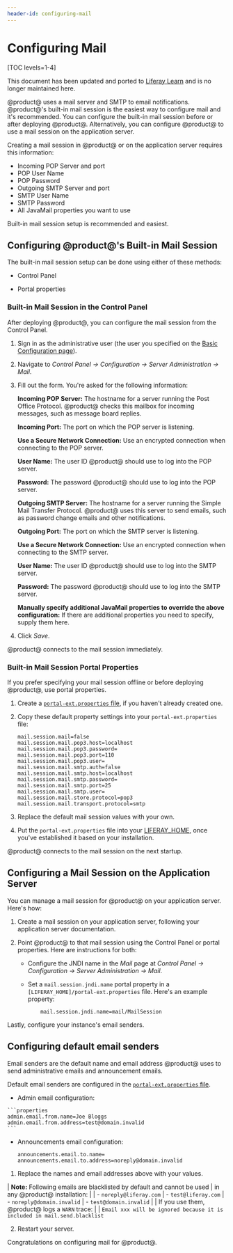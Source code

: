 ```yaml
---
header-id: configuring-mail
---
```


# Configuring Mail

[TOC levels=1-4]

<aside class="alert alert-info">
  <span class="wysiwyg-color-blue120">This document has been updated and ported to <a href="https://learn.liferay.com/dxp-7.x/en/installation-and-upgrades/setting-up-liferay-dxp/configuring-mail/connecting-to-a-mail-server.html">Liferay Learn</a> and is no longer maintained here.</span>
</aside>

@product@ uses a mail server and SMTP to email notifications. @product@'s
built-in mail session is the easiest way to configure mail and it's recommended.
You can configure the built-in mail session before or after deploying @product@.
Alternatively, you can configure @product@ to use a mail session on the
application server. 

Creating a mail session in @product@ or on the application server requires this information: 

-   Incoming POP Server and port
-   POP User Name
-   POP Password
-   Outgoing SMTP Server and port
-   SMTP User Name
-   SMTP Password
-   All JavaMail properties you want to use

Built-in mail session setup is recommended and easiest. 

## Configuring @product@'s Built-in Mail Session 

The built-in mail session setup can be done using either of these methods:

-   Control Panel

-   Portal properties

### Built-in Mail Session in the Control Panel 

After deploying @product@, you can configure the mail session from the Control Panel. 

1.  Sign in as the administrative user (the user you specified on the
    [Basic Configuration page](/docs/7-2/deploy/-/knowledge_base/d/installing-product#using-the-setup-wizard)). 

2.  Navigate to *Control Panel &rarr; Configuration &rarr; Server Administration
    &rarr; Mail*.

3.  Fill out the form. You're asked for the following information: 

    **Incoming POP Server:** The hostname for a server running the Post Office
    Protocol. @product@ checks this mailbox for incoming messages, such as
    message board replies. 

    **Incoming Port:** The port on which the POP server is listening. 

    **Use a Secure Network Connection:** Use an encrypted connection when 
    connecting to the POP server. 

    **User Name:** The user ID @product@ should use to log into the POP server. 

    **Password:** The password @product@ should use to log into the POP server. 

    **Outgoing SMTP Server:** The hostname for a server running the Simple Mail
    Transfer Protocol. @product@ uses this server to send emails, such as 
    password change emails and other notifications. 

    **Outgoing Port:** The port on which the SMTP server is listening. 

    **Use a Secure Network Connection:** Use an encrypted connection when 
    connecting to the SMTP server. 

    **User Name:** The user ID @product@ should use to log into the SMTP server.

    **Password:** The password @product@ should use to log into the SMTP server.

    **Manually specify additional JavaMail properties to override the above
    configuration:** If there are additional properties you need to specify, 
    supply them here. 

4.  Click *Save*. 

@product@ connects to the mail session immediately. 

### Built-in Mail Session Portal Properties 

If you prefer specifying your mail session offline or before deploying
@product@, use portal properties. 

1.  Create a
    [`portal-ext.properties` file](/docs/7-2/deploy/-/knowledge_base/d/portal-properties),
    if you haven't already created one. 

2.  Copy these default property settings into your `portal-ext.properties` file:

    ```properties
    mail.session.mail=false
    mail.session.mail.pop3.host=localhost
    mail.session.mail.pop3.password=
    mail.session.mail.pop3.port=110
    mail.session.mail.pop3.user=
    mail.session.mail.smtp.auth=false
    mail.session.mail.smtp.host=localhost
    mail.session.mail.smtp.password=
    mail.session.mail.smtp.port=25
    mail.session.mail.smtp.user=
    mail.session.mail.store.protocol=pop3
    mail.session.mail.transport.protocol=smtp
    ```

3.  Replace the default mail session values with your own. 

4.  Put the `portal-ext.properties` file into your
    [LIFERAY_HOME](/docs/7-2/deploy/-/knowledge_base/d/liferay-home),
    once you've established it based on your installation. 

@product@ connects to the mail session on the next startup. 

## Configuring a Mail Session on the Application Server 

You can manage a mail session for @product@ on your application server. Here's how:

1.  Create a mail session on your application server, following your application
    server documentation.

2.  Point @product@ to that mail session using the Control Panel or 
    portal properties. Here are instructions for both:

    -   Configure the JNDI name in the *Mail* page at *Control Panel &rarr; 
        Configuration &rarr; Server Administration &rarr; Mail*. 
    -   Set a `mail.session.jndi.name` portal property in a
        `[LIFERAY_HOME]/portal-ext.properties` file. Here's an example property:

        ```properties
            mail.session.jndi.name=mail/MailSession
        ```

Lastly, configure your instance's email senders. 

## Configuring default email senders

Email senders are the default name and email address @product@ uses to send administrative emails and announcement emails. 

Default email senders are configured in the
[`portal-ext.properties` file](/docs/7-2/deploy/-/knowledge_base/d/portal-properties).  

-    Admin email configuration:

    ```properties
    admin.email.from.name=Joe Bloggs
    admin.email.from.address=test@domain.invalid
    ```

-   Announcements email configuration:

    ```properties
    announcements.email.to.name=
    announcements.email.to.address=noreply@domain.invalid
    ```

1.  Replace the names and email addresses above with your values. 

| **Note:** Following emails are blacklisted by default and cannot be used 
| in any @product@ installation:
| 
| - `noreply@liferay.com`
| - `test@liferay.com`
| - `noreply@domain.invalid`
| - `test@domain.invalid`
|
| If you use them, @product@ logs a `WARN` trace:
|
| `Email xxx will be ignored because it is included in mail.send.blacklist`

2.  Restart your server. 

Congratulations on configuring mail for @product@. 
